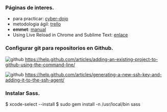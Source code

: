 ### Páginas de interes.
- para practicar: [cyber-dojo](http://cyber-dojo.org)
- metodologia ágil: [trello](https://trello.com)
- **emmet**: [manual](https://docs.emmet.io/cheat-sheet/)
- Using Live Reload in Chrome and Sublime Text: [enlace](https://creativcoder.wordpress.com/2014/04/23/using-live-reload-in-chrome-and-sublime-text/)

### Configurar git para repositorios en Github.

![github][img-github] https://help.github.com/articles/adding-an-existing-project-to-github-using-the-command-line/

![github][img-github] https://help.github.com/articles/generating-a-new-ssh-key-and-adding-it-to-the-ssh-agent/

[//]: # (Referencias a imágenes)
[img-github]: https://cdn3.iconfinder.com/data/icons/free-social-icons/67/github_circle_black-20.png
[//]: # (https://cdnjs.cloudflare.com/ajax/libs/foundicons/3.0.0/svgs/fi-social-github.svg)
[img-youtube]: https://cdn4.iconfinder.com/data/icons/ionicons/512/icon-social-youtube-20.png
[//]: # (https://cdnjs.cloudflare.com/ajax/libs/foundicons/3.0.0/svgs/fi-social-youtube.svg)

### Instalar Sass.
$ xcode-select --install
$ sudo gem install -n /usr/local/bin sass
